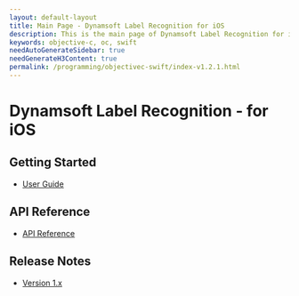 ```yaml
---
layout: default-layout
title: Main Page - Dynamsoft Label Recognition for iOS
description: This is the main page of Dynamsoft Label Recognition for iOS SDK.
keywords: objective-c, oc, swift
needAutoGenerateSidebar: true
needGenerateH3Content: true
permalink: /programming/objectivec-swift/index-v1.2.1.html
---
```


# Dynamsoft Label Recognition - for iOS

## Getting Started

- [User Guide](user-guide.html)

## API Reference

- [API Reference](api-reference/index.html)

## Release Notes

- [Version 1.x](release-notes/ios-1.html)